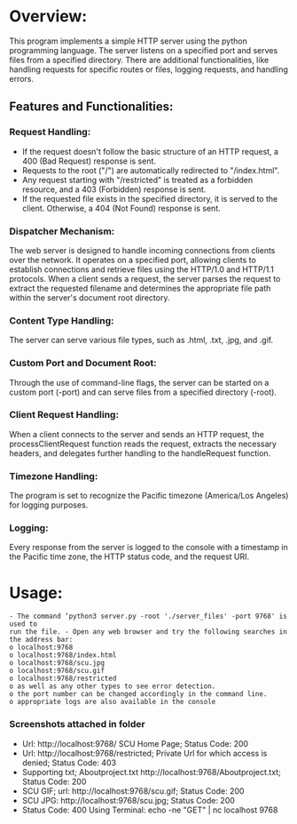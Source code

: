 # Overview:
This program implements a simple HTTP server using the python programming language. The server listens on a specified port and serves files from a specified directory. There are additional functionalities, like handling requests for specific routes or files, logging requests, and handling errors.

## Features and Functionalities:
### Request Handling:
- If the request doesn't follow the basic structure of an HTTP request, a 400 (Bad Request) response is sent.
- Requests to the root ("/") are automatically redirected to "/index.html".
- Any request starting with "/restricted" is treated as a forbidden resource, and a 403
  (Forbidden) response is sent.
- If the requested file exists in the specified directory, it is served to the client. Otherwise, a
  404 (Not Found) response is sent.

### Dispatcher Mechanism:
The web server is designed to handle incoming connections from clients over the 
network. It operates on a specified port, allowing clients to establish connections and 
retrieve files using the HTTP/1.0 and HTTP/1.1 protocols. When a client sends a 
request, the server parses the request to extract the requested filename and 
determines the appropriate file path within the server's document root directory. 

### Content Type Handling: 
The server can serve various file types, such as .html, .txt, .jpg, and .gif.

### Custom Port and Document Root: 
Through the use of command-line flags, the server can be started on a custom port (-port) and can serve files from a specified directory (-root).

### Client Request Handling:
When a client connects to the server and sends an HTTP request, the processClientRequest function reads the request, extracts the necessary headers, and delegates further handling to the handleRequest function.

### Timezone Handling: 
The program is set to recognize the Pacific timezone (America/Los Angeles) for logging purposes.

### Logging:
Every response from the server is logged to the console with a timestamp in the Pacific time zone, the HTTP status code, and the request URI.

# Usage:
```
- The command ‘python3 server.py -root './server_files' -port 9768' is used to 
run the file. - Open any web browser and try the following searches in the address bar: 
o localhost:9768 
o localhost:9768/index.html 
o localhost:9768/scu.jpg 
o localhost:9768/scu.gif 
o localhost:9768/restricted 
o as well as any other types to see error detection. 
o the port number can be changed accordingly in the command line. 
o appropriate logs are also available in the console 
```

### Screenshots attached in folder
- Url: http://localhost:9768/ SCU Home Page; Status Code: 200
- Url: http://localhost:9768/restricted; Private Url for which access is denied; Status Code: 403
- Supporting txt; Aboutproject.txt http://localhost:9768/Aboutproject.txt; Status Code: 200
- SCU GIF; url: http://localhost:9768/scu.gif; Status Code: 200
- SCU JPG: http://localhost:9768/scu.jpg; Status Code: 200
- Status Code: 400 Using Terminal: echo -ne "GET" | nc localhost 9768
